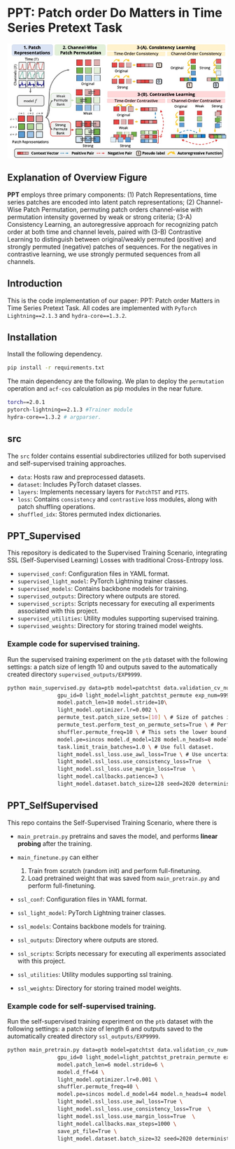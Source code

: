 # PPT: Patch order Do Matters in Time Series Pretext Task 
![Overview](./pic/overview.jpg)

## Explanation of Overview Figure
**PPT** employs three primary components: (1) Patch Representations, time series patches are encoded into latent patch representations; (2) Channel-Wise Patch Permutation, permuting patch orders channel-wise with permutation intensity governed by weak or strong criteria; (3-A) Consistency Learning, an autoregressive approach for recognizing patch order at both time and channel levels, paired with (3-B) Contrastive Learning to distinguish between original/weakly permuted (positive) and strongly permuted (negative) patches of sequences. For the negatives in contrastive learning, we use strongly permuted sequences from all channels. 

## Introduction
This is the code implementation of our paper: PPT: Patch order Matters in Time Series Pretext Task. All codes are implemented with `PyTorch Lightning==2.1.3` and `hydra-core==1.3.2`. 

## Installation
Install the following dependency. 
```bash
pip install -r requirements.txt
```
The main dependency are the following. We plan to deploy the `permutation` operation and `acf-cos` calculation as pip modules in the near future.
```bash
torch==2.0.1
pytorch-lightning==2.1.3 #Trainer module
hydra-core==1.3.2 # argparser.
```

## src
The `src` folder contains essential subdirectories utilized for both supervised and self-supervised training approaches.

- `data`: Hosts raw and preprocessed datasets.
- `dataset`: Includes PyTorch dataset classes.
- `layers`: Implements necessary layers for `PatchTST` and `PITS`.
- `loss`: Contains `consistency` and `contrastive` loss modules, along with patch shuffling operations.
- `shuffled_idx`: Stores permuted index dictionaries.

## PPT_Supervised
This repository is dedicated to the Supervised Training Scenario, integrating SSL (Self-Supervised Learning) Losses with traditional Cross-Entropy loss.

- `supervised_conf`: Configuration files in YAML format.
- `supervised_light_model`: PyTorch Lightning trainer classes.
- `supervised_models`: Contains backbone models for training.
- `supervised_outputs`: Directory where outputs are stored.
- `supervised_scripts`: Scripts necessary for executing all experiments associated with this project.
- `supervised_utilities`: Utility modules supporting supervised training.
- `supervised_weights`: Directory for storing trained model weights.

### Example code for supervised training.
Run the supervised training experiment on the `ptb` dataset with the following settings: a patch size of length 10 and outputs saved to the automatically created directory `supervised_outputs/EXP9999`.
```bash
python main_supervised.py data=ptb model=patchtst data.validation_cv_num=0 \
                gpu_id=0 light_model=light_patchtst_permute exp_num=9999 \
                model.patch_len=10 model.stride=10\
                light_model.optimizer.lr=0.002 \
                permute_test.patch_size_sets=[10] \ # Size of patches in permuted test set.
                permute_test.perform_test_on_permute_sets=True \ # Perform test on permuted test set.
                shuffler.permute_freq=10 \ # This sets the lower bound for strong permutation frequency.
                model.pe=sincos model.d_model=128 model.n_heads=8 model.n_layers=3 \
                task.limit_train_batches=1.0 \ # Use full dataset.
                light_model.ssl_loss.use_awl_loss=True \ # Use uncertainty weighted loss
                light_model.ssl_loss.use_consistency_loss=True  \
                light_model.ssl_loss.use_margin_loss=True  \
                light_model.callbacks.patience=3 \
                light_model.dataset.batch_size=128 seed=2020 deterministic=True
```

## PPT_SelfSupervised
This repo contains the Self-Supervised Training Scenario, where there is
- `main_pretrain.py` pretrains and saves the model,  and performs **linear probing** after the training. 
- `main_finetune.py` can either
    1. Train from scratch (random init) and perform full-finetuning.
    2. Load pretrained weight that was saved from `main_pretrain.py` and perform full-finetuning.

- `ssl_conf`: Configuration files in YAML format.
- `ssl_light_model`: PyTorch Lightning trainer classes.
- `ssl_models`: Contains backbone models for training.
- `ssl_outputs`: Directory where outputs are stored.
- `ssl_scripts`: Scripts necessary for executing all experiments associated with this project.
- `ssl_utilities`: Utility modules supporting ssl training.
- `ssl_weights`: Directory for storing trained model weights.


### Example code for self-supervised training.
Run the self-supervised training experiment on the `ptb` dataset with the following settings: a patch size of length 6 and outputs saved to the automatically created directory `ssl_outputs/EXP9999`.

```bash
python main_pretrain.py data=ptb model=patchtst data.validation_cv_num=0\
                gpu_id=0 light_model=light_patchtst_pretrain_permute exp_num=9999 \
                model.patch_len=6 model.stride=6 \
                model.d_ff=64 \
                light_model.optimizer.lr=0.001 \
                shuffler.permute_freq=40 \
                model.pe=sincos model.d_model=64 model.n_heads=4 model.n_layers=3 \
                light_model.ssl_loss.use_awl_loss=True \
                light_model.ssl_loss.use_consistency_loss=True  \
                light_model.ssl_loss.use_margin_loss=True  \
                light_model.callbacks.max_steps=1000 \
                save_pt_file=True \
                light_model.dataset.batch_size=32 seed=2020 deterministic=True &
```